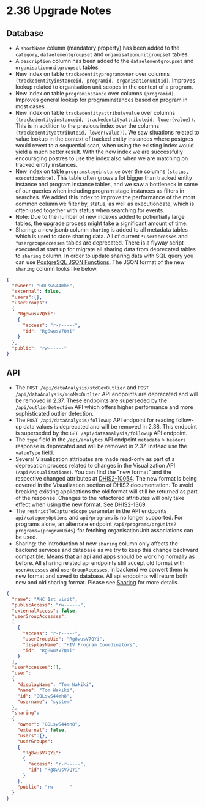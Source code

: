 # 2.36 Upgrade Notes

## Database

- A `shortName` column (mandatory property) has been added to the `category`, `dataelementgroupset` and `organisationunitgroupset` tables.
- A `description` column has been added to the `dataelementgroupset` and `organisationunitgroupset` tables.
- New index on table `trackedentityprogramowner` over columns `(trackedentityinstanceid, programid, organisationunitid)`. Improves lookup related to organisation unit scopes in the context of a program.
- New index on table `programinstance` over columns `(programid)`. Improves general lookup for programinstances based on program in most cases.
- New index on table `trackedentityattributevalue` over columns `(trackedentityinstanceid, trackedentityattributeid, lower(value))`. This is in addition to the previous index over the columns `(trackedentityattributeid, lower(value))`. We saw situations related to value lookup in the context of tracked entity instances where postgres would revert to a sequential scan, when using the existing index would yield a much better result. With the new index we are successfully encouraging postres to use the index also when we are matching on tracked entity instances.
- New index on table `programstageinstance` over the columns `(status, executiondate)`. This table often grows a lot bigger than tracked entity instance and program instance tables, and we saw a bottleneck in some of our queries when including program stage instances as filters in searches. We added this index to improve the performance of the most common column we filter by, status, as well as executiondate, which is often used together with status when searching for events.
- Note: Due to the number of new indexes added to potientially large tables, the upgrade process might take a significant amount of time.
- Sharing: a new jsonb column `sharing` is added to all metadata tables which is used to store sharing data. All of current `*useraccesses` and `*usergroupaccesses` tables are deprecated. There is a flyway script executed at start up for migrate all sharing data from deprecated tables to `sharing` column. In order to update sharing data with SQL query you can use [PostgreSQL JSON Functions](https://www.postgresql.org/docs/12/functions-json.html). The JSON format of the new `sharing` column looks like below. 
```json
{
  "owner": "GOLswS44mh8",
  "external": false,
  "users":{},
  "userGroups":
  {
    "Rg8wusV7QYi":
    {
      "access": "r-r-----",
      "id": "Rg8wusV7QYi"
    }
  },
  "public": "rw------"
}
```


## API

- The `POST /api/dataAnalysis/stdDevOutlier` and `POST /api/dataAnalysis/minMaxOutlier` API endpoints are deprecated and will be removed in 2.37. These endpoints are superseded by the `/api/outlierDetection` API which offers higher performance and more sophisticated outlier detection.
- The `POST /api/dataAnalysis/followup` API endpoint for reading follow-up data values is deprecated and will be removed in 2.38. This endpoint is superseded by the `GET /api/dataAnalysis/followup` API endpoint.
- The `type` field in the `/api/analytcs` API endpoint `metadata` > `headers` response is deprecated and will be removed in 2.37. Instead use the `valueType` field.
- Several Visualization attributes are made read-only as part of a deprecation process related to changes in the Visualization API (`/api/visualizations`). You can find the "new format" and the respective changed attributes at [DHIS2-10054](https://jira.dhis2.org/browse/DHIS2-10054). The new format is being covered in the Visualization section of DHIS2 documentation. To avoid breaking existing applications the old format will still be returned as part of the response. Changes to the refactored attributes will only take effect when using the new format. See [DHIS2-1369](https://jira.dhis2.org/browse/DHIS2-1369).
- The `restrictToCaptureScope` parameter in the API endpoints `api/categoryOptions` and `api/programs`  is no longer supported. For programs alone, an alternate endpoint `/api/programs/orgUnits?programs={programUids}` for fetching organisationUnit associations can be used. 
- Sharing: the introduction of new `sharing` column only affects the backend services and database as we try to keep this change backward compatible. Means that all api and apps should be working normally as before. All sharing related api endpoints still accept old format with `userAccesses` and `userGroupAccesses`, in backend we convert them to new format and saved to database. All api endpoints will return both new and old sharing format. Please see [Sharing](https://docs.dhis2.org/en/develop/using-the-api/dhis-core-version-237/sharing.html) for more details.

```json
{
  "name": "ANC 1st visit",
  "publicAccess": "rw------",
  "externalAccess": false,
  "userGroupAccesses":
  [
    {
      "access": "r-r-----",
      "userGroupUid": "Rg8wusV7QYi",
      "displayName": "HIV Program Coordinators",
      "id": "Rg8wusV7QYi"
    }
  ],
  "userAccesses":[],
  "user":
  {
    "displayName": "Tom Wakiki",
    "name": "Tom Wakiki",
    "id": "GOLswS44mh8",
    "username": "system"
  },
  "sharing":
  {
    "owner": "GOLswS44mh8",
    "external": false,
    "users":{},
    "userGroups":
    {
      "Rg8wusV7QYi":
      {
        "access": "r-r-----",
        "id": "Rg8wusV7QYi"
      }
    },
    "public": "rw------"
  }
}
```
